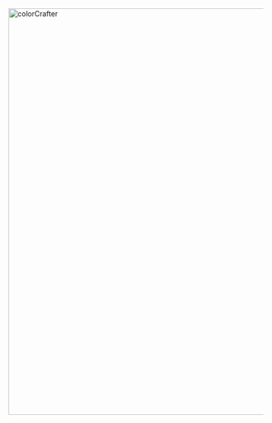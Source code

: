 <img width="801" alt="colorCrafter" src="https://github.com/user-attachments/assets/4b2f6cd2-a049-4935-adab-d35cb19e32c7" />
